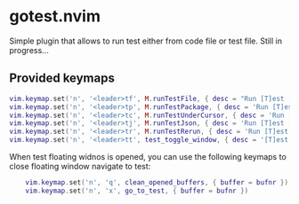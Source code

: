 # gotest.nvim
Simple plugin that allows to run test either from code file or test file. 
Still in progress...

## Provided keymaps
```lua
vim.keymap.set('n', '<leader>tf', M.runTestFile, { desc = "Run [T]est [F]ile" })
vim.keymap.set('n', '<leader>tp', M.runTestPackage, { desc = 'Run [T]est [P]ackage ' })
vim.keymap.set('n', '<leader>tc', M.runTestUnderCursor, { desc = 'Run [T]est under [C]ursor ' })
vim.keymap.set('n', '<leader>tj', M.runTestJson, { desc = 'Run [T]est [J]SON' })
vim.keymap.set('n', '<leader>tr', M.runTestRerun, { desc = 'Run [T]est [R]erun' })
vim.keymap.set('n', '<leader>tt', test_toggle_window, { desc = '[T]est [T]oggle Window' })
```

When test floating widnos is opened, you can use the following keymaps to close floating window navigate to test:
```lua
	vim.keymap.set('n', 'q', clean_opened_buffers, { buffer = bufnr })
	vim.keymap.set('n', 'x', go_to_test, { buffer = bufnr })
```

